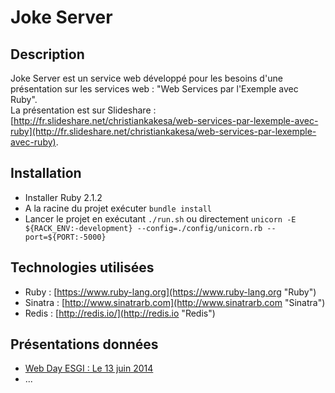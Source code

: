 # Joke Server

## Description

Joke Server est un service web développé pour les besoins d'une présentation sur les services web : "Web Services par l'Exemple avec Ruby".
<br>
La présentation est sur Slideshare : [http://fr.slideshare.net/christiankakesa/web-services-par-lexemple-avec-ruby](http://fr.slideshare.net/christiankakesa/web-services-par-lexemple-avec-ruby).

## Installation

 * Installer Ruby 2.1.2
 * A la racine du projet exécuter `bundle install`
 * Lancer le projet en exécutant `./run.sh` ou directement `unicorn -E ${RACK_ENV:-development} --config=./config/unicorn.rb --port=${PORT:-5000}`

## Technologies utilisées

- Ruby : [https://www.ruby-lang.org](https://www.ruby-lang.org "Ruby")
- Sinatra : [http://www.sinatrarb.com](http://www.sinatrarb.com "Sinatra")
- Redis : [http://redis.io/](http://redis.io "Redis")

## Présentations données

 * [Web Day ESGI : Le 13 juin 2014](http://www.esgi.fr/emailing/esgi_web_day_120614_etudiant/esgi_web_day_120614_etudiant_html.html "Web Day ESGI : Le 13 juin 2014")
 * ...